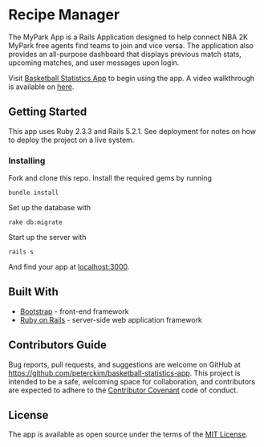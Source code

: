 # Recipe Manager

The MyPark App is a Rails Application designed to help connect NBA 2K MyPark free agents find teams to join and vice versa. The application also provides an all-purpose dashboard that displays previous match stats, upcoming matches, and user messages upon login.

Visit [Basketball Statistics App](#) to begin using the app. A video walkthrough is available on [here](#).

## Getting Started

This app uses Ruby 2.3.3 and Rails 5.2.1. See deployment for notes on how to deploy the project on a live system.

### Installing

Fork and clone this repo. Install the required gems by running

```
bundle install
```

Set up the database with

```
rake db:migrate
```

Start up the server with

```
rails s
```

And find your app at [localhost:3000](http://localhost:3000).

## Built With

- [Bootstrap](https://getbootstrap.com/) - front-end framework
- [Ruby on Rails](https://rubyonrails.org/) - server-side web application framework

## Contributors Guide

Bug reports, pull requests, and suggestions are welcome on GitHub at https://github.com/peterckim/basketball-statistics-app. This project is intended to be a safe, welcoming space for collaboration, and contributors are expected to adhere to the [Contributor Covenant](http://contributor-covenant.org) code of conduct.

## License

The app is available as open source under the terms of the [MIT License](https://github.com/peterckim/basketball-statistics-app/blob/master/LICENSE.md).

